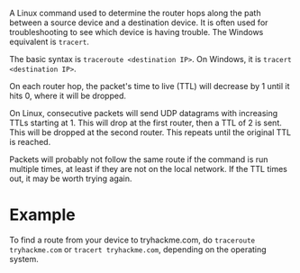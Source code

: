 A Linux command used to determine the router hops along the path between a source device and a destination device. It is often used for troubleshooting to see which device is having trouble. The Windows equivalent is `tracert`.

The basic syntax is `traceroute <destination IP>`. On Windows, it is `tracert <destination IP>`.

On each router hop, the packet's time to live (TTL) will decrease by 1 until it hits 0, where it will be dropped.

On Linux, consecutive packets will send UDP datagrams with increasing TTLs starting at 1. This will drop at the first router, then a TTL of 2 is sent. This will be dropped at the second router. This repeats until the original TTL is reached.

Packets will probably not follow the same route if the command is run multiple times, at least if they are not on the local network. If the TTL times out, it may be worth trying again.

# Example
To find a route from your device to tryhackme.com, do `traceroute tryhackme.com` or `tracert tryhackme.com`, depending on the operating system.